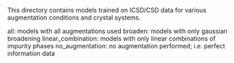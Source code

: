 
This directory contains models trained on ICSD/CSD data for various augmentation conditions and crystal systems. 

all: models with all augmentations used 
broaden: models with only gaussian broadening 
linear_combination: models with only linear combinations of impurity phases 
no_augmentation: no augmentation performed; i.e. perfect information data 